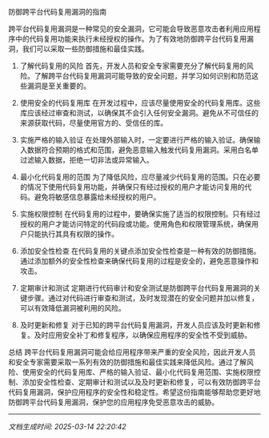 防御跨平台代码复用漏洞的指南

跨平台代码复用漏洞是一种常见的安全漏洞，它可能会导致恶意攻击者利用应用程序中的代码复用功能来执行未经授权的操作。为了有效地防御跨平台代码复用漏洞，我们可以采取一些防御措施和最佳实践。

1. 了解代码复用的风险
首先，开发人员和安全专家需要充分了解代码复用的风险。了解跨平台代码复用漏洞可能导致的安全问题，并学习如何识别和防范这些漏洞是至关重要的。

2. 使用安全的代码复用库
在开发过程中，应该尽量使用安全的代码复用库。这些库应该经过审查和测试，以确保其不会引入任何安全漏洞。避免从不可信任的来源获取代码，尽量使用官方的、受信任的库。

3. 实施严格的输入验证
在处理外部输入时，一定要进行严格的输入验证。确保输入数据符合预期的格式和范围，避免恶意输入触发代码复用漏洞。采用白名单过滤输入数据，拒绝一切非法或异常输入。

4. 最小化代码复用的范围
为了降低风险，应尽量减少代码复用的范围。只在必要的情况下使用代码复用功能，并确保只有经过授权的用户才能访问复用的代码。避免将敏感信息暴露给未经授权的用户。

5. 实施权限控制
在代码复用的过程中，要确保实施了适当的权限控制。只有经过授权的用户才能访问特定的代码段或功能。使用角色和权限管理系统，确保用户只能执行其具有权限的操作。

6. 添加安全性检查
在代码复用的关键点添加安全性检查是一种有效的防御措施。通过添加额外的安全性检查来确保代码复用的过程是安全的，避免恶意操作和攻击。

7. 定期审计和测试
定期进行代码审计和安全测试是防御跨平台代码复用漏洞的关键步骤。通过对代码进行审查和测试，及时发现潜在的安全问题并加以修复，可以有效降低漏洞被利用的风险。

8. 及时更新和修复
对于已知的跨平台代码复用漏洞，开发人员应该及时更新和修复。及时应用安全补丁和修复程序，以确保应用程序的安全性不受到威胁。

总结
跨平台代码复用漏洞可能会给应用程序带来严重的安全风险，因此开发人员和安全专家需要采取一系列有效的防御措施和最佳实践来降低风险。通过了解风险、使用安全的代码复用库、严格的输入验证、最小化代码复用范围、实施权限控制、添加安全性检查、定期审计和测试以及及时更新和修复，可以有效防御跨平台代码复用漏洞，保护应用程序的安全性和稳定性。希望这份指南能够帮助您更好地防御跨平台代码复用漏洞，保护您的应用程序免受恶意攻击的威胁。

---

*文档生成时间: 2025-03-14 22:20:42*
